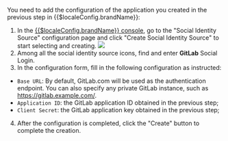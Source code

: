 <IntegrationDetailCard :title="`Fill in GitLab application configuration in ${$localeConfig.brandName}`">

You need to add the configuration of the application you created in the previous step in {{$localeConfig.brandName}}:

1. In the [{{$localeConfig.brandName}} console](https://console.genauth.ai), go to the "Social Identity Source" configuration page and click "Create Social Identity Source" to start selecting and creating.
   ![](~@imagesZhCn/connections/Add-Social-Connections.png)
2. Among all the social identity source icons, find and enter **GitLab** Social Login.
3. In the configuration form, fill in the following configuration as instructed:

- `Base URL`: By default, GitLab.com will be used as the authentication endpoint. You can also specify any private GitLab instance, such as https://gitlab.example.com/.
- `Application ID`: the GitLab application ID obtained in the previous step;
- `Client Secret`: the GitLab application key obtained in the previous step;

4. After the configuration is completed, click the "Create" button to complete the creation.

</IntegrationDetailCard>
